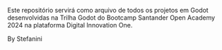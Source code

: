 Este repositório servirá como arquivo de todos os projetos em Godot desenvolvidas na Trilha Godot do Bootcamp Santander Open Academy 2024 na plataforma Digital Innovation One.

By Stefanini
